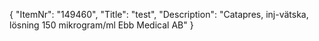 {
  "ItemNr": "149460",
  "Title": "test",
  "Description": "Catapres, inj-vätska, lösning 150 mikrogram/ml Ebb Medical AB"
}